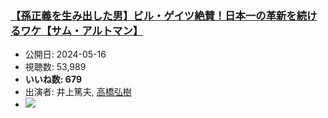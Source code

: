 ### [【孫正義を生み出した男】ビル・ゲイツ絶賛！日本一の革新を続けるワケ【サム・アルトマン】](https://www.youtube.com/watch?v=x0pA67IvguM)
-   公開日: 2024-05-16
-   視聴数: 53,989
-   **いいね数: 679**
-   出演者: 井上篤夫, [高橋弘樹](/rehacq_fan/people/高橋弘樹 "wikilink")
- [![](https://img.youtube.com/vi/x0pA67IvguM/hqdefault.jpg)](https://www.youtube.com/watch?v=x0pA67IvguM)
